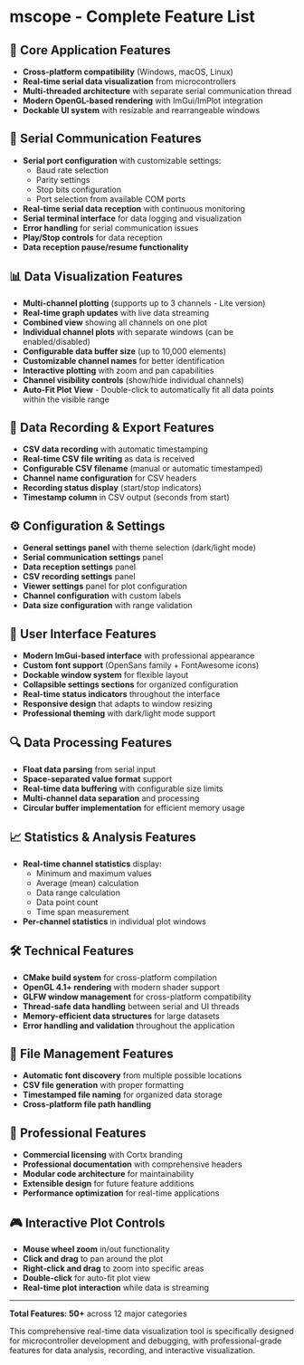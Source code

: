 # mscope - Complete Feature List

## **🔧 Core Application Features**
- **Cross-platform compatibility** (Windows, macOS, Linux)
- **Real-time serial data visualization** from microcontrollers
- **Multi-threaded architecture** with separate serial communication thread
- **Modern OpenGL-based rendering** with ImGui/ImPlot integration
- **Dockable UI system** with resizable and rearrangeable windows

## **📡 Serial Communication Features**
- **Serial port configuration** with customizable settings:
  - Baud rate selection
  - Parity settings
  - Stop bits configuration
  - Port selection from available COM ports
- **Real-time serial data reception** with continuous monitoring
- **Serial terminal interface** for data logging and visualization
- **Error handling** for serial communication issues
- **Play/Stop controls** for data reception
- **Data reception pause/resume functionality**

## **📊 Data Visualization Features**
- **Multi-channel plotting** (supports up to 3 channels - Lite version)
- **Real-time graph updates** with live data streaming
- **Combined view** showing all channels on one plot
- **Individual channel plots** with separate windows (can be enabled/disabled)
- **Configurable data buffer size** (up to 10,000 elements)
- **Customizable channel names** for better identification
- **Interactive plotting** with zoom and pan capabilities
- **Channel visibility controls** (show/hide individual channels)
- **Auto-Fit Plot View** - Double-click to automatically fit all data points within the visible range

## **💾 Data Recording & Export Features**
- **CSV data recording** with automatic timestamping
- **Real-time CSV file writing** as data is received
- **Configurable CSV filename** (manual or automatic timestamped)
- **Channel name configuration** for CSV headers
- **Recording status display** (start/stop indicators)
- **Timestamp column** in CSV output (seconds from start)

## **⚙️ Configuration & Settings**
- **General settings panel** with theme selection (dark/light mode)
- **Serial communication settings** panel
- **Data reception settings** panel
- **CSV recording settings** panel
- **Viewer settings** panel for plot configuration
- **Channel configuration** with custom labels
- **Data size configuration** with range validation

## **🎨 User Interface Features**
- **Modern ImGui-based interface** with professional appearance
- **Custom font support** (OpenSans family + FontAwesome icons)
- **Dockable window system** for flexible layout
- **Collapsible settings sections** for organized configuration
- **Real-time status indicators** throughout the interface
- **Responsive design** that adapts to window resizing
- **Professional theming** with dark/light mode support

## **🔍 Data Processing Features**
- **Float data parsing** from serial input
- **Space-separated value format** support
- **Real-time data buffering** with configurable size limits
- **Multi-channel data separation** and processing
- **Circular buffer implementation** for efficient memory usage

## **📈 Statistics & Analysis Features**
- **Real-time channel statistics** display:
  - Minimum and maximum values
  - Average (mean) calculation
  - Data range calculation
  - Data point count
  - Time span measurement
- **Per-channel statistics** in individual plot windows

## **🛠️ Technical Features**
- **CMake build system** for cross-platform compilation
- **OpenGL 4.1+ rendering** with modern shader support
- **GLFW window management** for cross-platform compatibility
- **Thread-safe data handling** between serial and UI threads
- **Memory-efficient data structures** for large datasets
- **Error handling and validation** throughout the application

## **📁 File Management Features**
- **Automatic font discovery** from multiple possible locations
- **CSV file generation** with proper formatting
- **Timestamped file naming** for organized data storage
- **Cross-platform file path handling**

## **🎯 Professional Features**
- **Commercial licensing** with Cortx branding
- **Professional documentation** with comprehensive headers
- **Modular code architecture** for maintainability
- **Extensible design** for future feature additions
- **Performance optimization** for real-time applications

## **🎮 Interactive Plot Controls**
- **Mouse wheel zoom** in/out functionality
- **Click and drag** to pan around the plot
- **Right-click and drag** to zoom into specific areas
- **Double-click** for auto-fit plot view
- **Real-time plot interaction** while data is streaming

---

**Total Features: 50+** across 12 major categories

This comprehensive real-time data visualization tool is specifically designed for microcontroller development and debugging, with professional-grade features for data analysis, recording, and interactive visualization. 